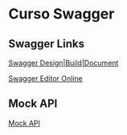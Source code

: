 # Curso Swagger

## Swagger Links

[Swagger Design|Build|Document](https://swagger.io/tools/open-source/)

[Swagger Editor Online](https://editor.swagger.io/)

## Mock API

[Mock API](https://mockapi.io/)